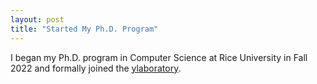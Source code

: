 ```yaml
---
layout: post
title: "Started My Ph.D. Program"
---
```


I began my Ph.D. program in Computer Science at Rice University in Fall 2022 and formally joined the [ylaboratory](https://www.cs.rice.edu/~vy/). 
